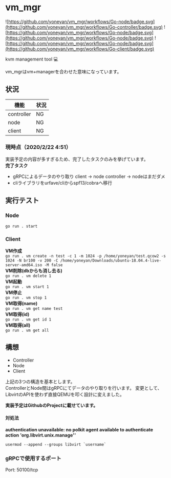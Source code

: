 # vm_mgr
![https://github.com/yoneyan/vm_mgr/workflows/Go-node/badge.svg](https://github.com/yoneyan/vm_mgr/workflows/Go-controller/badge.svg)
![https://github.com/yoneyan/vm_mgr/workflows/Go-node/badge.svg](https://github.com/yoneyan/vm_mgr/workflows/Go-node/badge.svg)
![https://github.com/yoneyan/vm_mgr/workflows/Go-node/badge.svg](https://github.com/yoneyan/vm_mgr/workflows/Go-client/badge.svg)  

kvm management tool :computer:

vm_mgrはvm+managerを合わせた意味になっています。   

## 状況
|機能|状況|
|---|---|
|controller|NG|
|node|NG|
|client|NG|

### 現時点（2020/2/22 4:51）
実装予定の内容が多すぎるため、完了したタスクのみを挙げています。  
**完了タスク**
* gRPCによるデータのやり取り client -> node controller -> nodeはまだダメ
* cliライブラリをurfave/cliからspf13/cobraへ移行

## 実行テスト
### Node

`go run . start`
### Client
**VM作成**  
`go run . vm create -n test -c 1 -m 1024 -p /home/yoneyan/test.qcow2 -s 1024 -N br100 -v 200 -C /home/yoneyan/Downloads/ubuntu-18.04.4-live-server-amd64.iso -M false`  
**VM削除(dbからも消し去る)**  
`go run . vm delete 1`  
**VM起動**  
`go run . vm start 1`  
**VM停止**  
`go run . vm stop 1`  
**VM取得(name)**  
`go run . vm get name test`  
**VM取得(id)**  
`go run . vm get id 1`  
**VM取得(all)**  
`go run . vm get all`  


## 構想
* Controller
* Node
* Client  

上記の3つの構造を基本とします。  
ControllerとNode間はgRPCにてデータのやり取りを行います。
変更として、LibvirtのAPIを使わず直接QEMUを叩く設計に変えました。

**実装予定はGithubのProjectに載せています。**

#### 対処法
**authentication unavailable: no polkit agent available to authenticate action 'org.libvirt.unix.manage''**
```
usermod --append --groups libvirt `username`
```

### gRPCで使用するポート
Port: 50100/tcp  